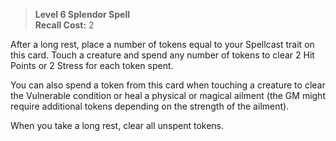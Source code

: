 > **Level 6 Splendor Spell**  
> **Recall Cost:** 2

After a long rest, place a number of tokens equal to your Spellcast trait on this card. Touch a creature and spend any number of tokens to clear 2 Hit Points or 2 Stress for each token spent.

You can also spend a token from this card when touching a creature to clear the Vulnerable condition or heal a physical or magical ailment (the GM might require additional tokens depending on the strength of the ailment).

When you take a long rest, clear all unspent tokens.

